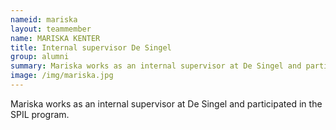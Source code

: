 ```yaml
---
nameid: mariska
layout: teammember
name: MARISKA KENTER
title: Internal supervisor De Singel
group: alumni
summary: Mariska works as an internal supervisor at De Singel and participated in the SPIL program.
image: /img/mariska.jpg
---
```


Mariska works as an internal supervisor at De Singel and participated in the SPIL program.
